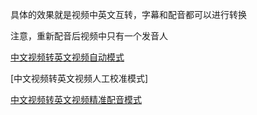 
具体的效果就是视频中英文互转，字幕和配音都可以进行转换

注意，重新配音后视频中只有一个发音人


[中文视频转英文视频自动模式](https://www.qikistudio.top/)

[中文视频转英文视频人工校准模式]

[中文视频转英文视频精准配音模式](https://www.qikistudio.top/)

